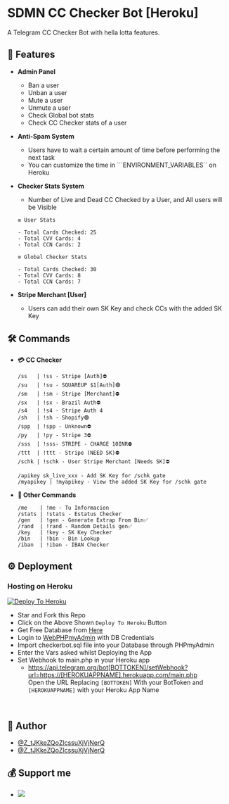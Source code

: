 
# SDMN CC Checker Bot [Heroku]

A Telegram CC Checker Bot with hella lotta features.


## 🚀 Features

- **Admin Panel**
    - Ban a user
    - Unban a user
    - Mute a user
    - Unmute a user
    - Check Global bot stats
    - Check CC Checker stats of a user

- **Anti-Spam System**
    - Users have to wait a certain amount of time before performing the next task
    - You can customize the time in ```ENVIRONMENT_VARIABLES`` on Heroku

- **Checker Stats System**
    - Number of Live and Dead CC Checked by a User, and All users will be Visible
     
    ```` 
    ≡ User Stats

    - Total Cards Checked: 25
    - Total CVV Cards: 4
    - Total CCN Cards: 2

    ≡ Global Checker Stats

    - Total Cards Checked: 30
    - Total CVV Cards: 8
    - Total CCN Cards: 7
    ```` 
- **Stripe Merchant [User]**
    - Users can add their own SK Key and check CCs with the added SK Key

## 🛠 Commands
- **💳 CC Checker**
    ```
    /ss   | !ss - Stripe [Auth]⛔
    /su   | !su - SQUAREUP $1[Auth]🟢
    /sm   | !sm - Stripe [Merchant]⛔
    /sx   | !sx - Brazil Auth⛔
    /s4   | !s4 - Stripe Auth 4
    /sh   | !sh - Shopify🟢
    /spp  | !spp - Unknown⛔
    /py   | !py - Stripe 3⛔
    /sss  | !sss- STRIPE - CHARGE 10INR⛔
    /ttt  | !ttt - Stripe (NEED SK)⛔
    /schk | !schk - User Stripe Merchant [Needs SK]⛔

    /apikey sk_live_xxx - Add SK Key for /schk gate
    /myapikey | !myapikey - View the added SK Key for /schk gate
    ```

- **📡 Other Commands**
    ```
    /me    | !me - Tu Informacion
    /stats | !stats - Estatus Checker
    /gen   | !gen - Generate Extrap From Bin✅
    /rand  | !rand - Random Details gen✅
    /key   | !key - SK Key Checker
    /bin   | !bin - Bin Lookup
    /iban  | !iban - IBAN Checker
    ```

  
## ⚙️ Deployment

### Hosting on Heroku
    
 [![Deploy To Heroku](https://www.herokucdn.com/deploy/button.svg)](https://dashboard.heroku.com/new?template=https://github.com/ierfeioq/Telegram-CC-Checker-Bot)
 - Star and Fork this Repo
 - Click on the Above Shown ```Deploy To Heroku``` Button
 - Get Free Database from [Here](https://freesqldatabase.com)
 - Login to [WebPHPmyAdmin](http://www.phpmyadmin.co) with DB Credentials
 - Import checkerbot.sql file into your Database through PHPmyAdmin
 - Enter the Vars asked whilst Deploying the App
 - Set Webhook to main.php in your Heroku app
   - https://api.telegram.org/bot[BOTTOKEN]/setWebhook?url=https://[HEROKUAPPNAME].herokuapp.com/main.php   <br />
    Open the URL Replacing ```[BOTTOKEN]``` With your BotToken and ```[HEROKUAPPNAME]``` with your Heroku App Name
 <br />


## 🎯 Author

- [@Z_tJKkeZQoZlcssuXjVjNerQ](https://tg://user?id=681184796)
- [@Z_tJKkeZQoZlcssuXjVjNerQ](https://t.me/Z_tJKkeZQoZlcssuXjVjNerQ)



## 💰 Support me

- <a href="https://paypal.me/djosseth2016?country.x=HN&locale.x=es_XC"><img src="https://img.shields.io/badge/Paypal-Donate-lightgreen?logo=paypal"/></a>

  
  
